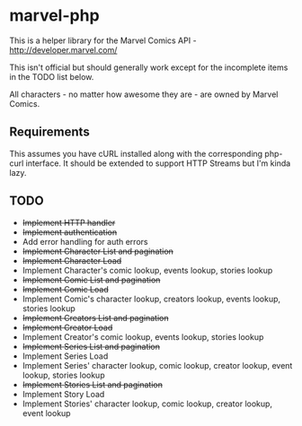 marvel-php
==========

This is a helper library for the Marvel Comics API - http://developer.marvel.com/

This isn't official but should generally work except for the incomplete items in the TODO list below.

All characters - no matter how awesome they are - are owned by Marvel Comics.

## Requirements

This assumes you have cURL installed along with the corresponding php-curl interface. It should be extended to support HTTP Streams but I'm kinda lazy.

## TODO

*  ~~Implement HTTP handler~~
*  ~~Implement authentication~~
*  Add error handling for auth errors
*  ~~Implement Character List and pagination~~
*  ~~Implement Character Load~~
*  Implement Character's comic lookup, events lookup, stories lookup
*  ~~Implement Comic List and pagination~~
*  ~~Implement Comic Load~~
*  Implement Comic's character lookup, creators lookup, events lookup, stories lookup
*  ~~Implement Creators List and pagination~~
*  ~~Implement Creator Load~~
*  Implement Creator's comic lookup, events lookup, stories lookup
*  ~~Implement Series List and pagination~~
*  Implement Series Load
*  Implement Series' character lookup, comic lookup, creator lookup, event lookup, stories lookup
*  ~~Implement Stories List and pagination~~
*  Implement Story Load
*  Implement Stories' character lookup, comic lookup, creator lookup, event lookup